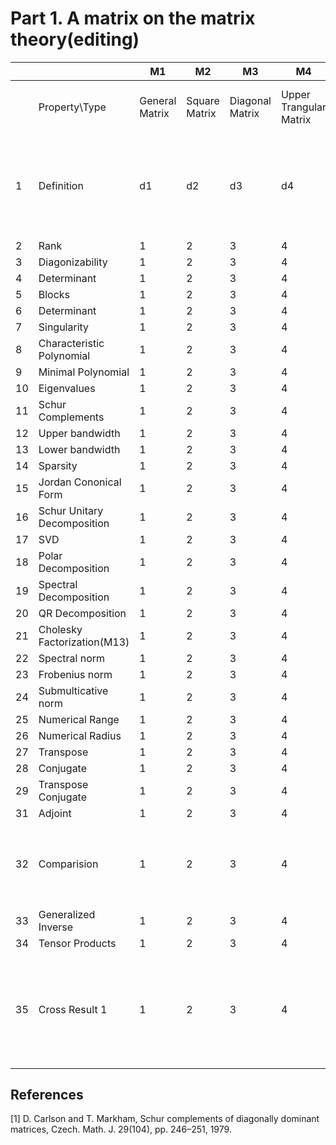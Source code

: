 <head>
     <script src="https://cdn.mathjax.org/mathjax/latest/MathJax.js?config=TeX-AMS-MML_HTMLorMML" type="text/javascript"></script>
     <script type="text/x-mathjax-config">
         MathJax.Hub.Config({
             tex2jax: {
             skipTags: ['script', 'noscript', 'style', 'textarea', 'pre'],
             inlineMath: [['$','$']]
             }
         });
     </script>
 </head>

# Part 1. A matrix on the matrix theory(editing)

| |  |M1|M2|M3|M4|M5|M6|M7|M8|M9|M10|M11|M12|M13|M14|M15|M16|M17|M18|M19|M20|M21|M22|
|---|---|---|---|---|---|---|---|---|---|---|---|---|---|---|---|---|---|---|---|---|---|---|---|       
| |Property\Type|General Matrix|Square Matrix|Diagonal Matrix|Upper Trangular Matrix|Lower Trangular Matrix|Diagonal Dominant Matrix|Strictly Diagonal Dominant Matrix|Symmetric Matrix|Hermitian Matrix|Normal Matrix|Unitary Matrix|Householder Matrix|Positive Semidefinite Matrix|Hankel Matrix|Toplitz Matrix|Permutation Matrix|Companion Matrix|[Z-Matrix](https://en.wikipedia.org/wiki/Z-matrix_(mathematics))|[M-Matrix](https://en.wikipedia.org/wiki/M-matrix)|H-Matrix|[Hilbert Matrix](https://en.wikipedia.org/wiki/Hilbert_matrix)|[Adjacency Matrix](https://en.wikipedia.org/wiki/Adjacency_matrix)|
|1|Definition|d1 | d2| d3|d4 |d5 |d6 | d7|d8|d9 | d10|d11 |d12 |d13 |d14 |d15 |d16 |d17 |A matrix with all off-diagonal entries less than zero.|A Z-matrix with eigenvalues whose real parts are nonnegative. |A is an H-Matrix if its Comparision matrix \<A\> is an M-Matrix|d21| d22|
|2|Rank|1 |2 |3 |4 |5 |6 |7 |8 |9 |10 |11 |12 |13 |14 |15 |16 |17 |18 |19| 20 |21|22|
|3|Diagonizability|1 |2 |3 |4 |5 |6 |7 |8 |9 |10 |11 |12 |13 |14 |15 |16 |17 |18 |19| 20 |21|22|
|4|Determinant|1 |2 |3 |4 |5 |6 |7 |8 |9 |10 |11 |12 |13 |14 |15 |16 |17 |18 |19| 20 |21|22|
|5|Blocks|1 |2 |3 |4 |5 |6 |7 |8 |9 |10 |11 |12 |13 |14 |15 |16 |17 |18 |19| 20 |21|22|
|6|Determinant|1 |2 |3 |4 |5 |6 |7 |8 |9 |10 |11 |12 |13 |14 |15 |16 |17 |18 |19| 20 |21|22|
|7|Singularity|1 |2 |3 |4 |5 |6 |7 |8 |9 |10 |11 |12 |13 |14 |15 |16 |17 |18 |19| 20 |21|22|
|8|Characteristic Polynomial|1 |2 |3 |4 |5 |6 |7 |8 |9 |10 |11 |12 |13 |14 |15 |16 |17 |18 |19| 20 |21|22|
|9|Minimal Polynomial|1 |2 |3 |4 |5 |6 |7 |8 |9 |10 |11 |12 |13 |14 |15 |16 |17 |18 |19| 20 |21|22|
|10|Eigenvalues|1 |2 |3 |4 |5 |6 |7 |8 |9 |10 |11 |12 |13 |14 |15 |16 |17 |18 |19| 20 |21|22|
|11|Schur Complements|1 |2 |3 |4 |5 |6 |7 |8 |9 |10 |11 |12 |13 |14 |15 |16 |17 |18 |19| 20 |21|22|
|12|Upper bandwidth|1 |2 |3 |4 |5 |6 |7 |8 |9 |10 |11 |12 |13 |14 |15 |16 |17 |18 |19| 20 |21|22|
|13|Lower bandwidth|1 |2 |3 |4 |5 |6 |7 |8 |9 |10 |11 |12 |13 |14 |15 |16 |17 |18 |19| 20 |21|22|
|14|Sparsity|1 |2 |3 |4 |5 |6 |7 |8 |9 |10 |11 |12 |13 |14 |15 |16 |17 |18 |19| 20 |21|22|
|15|Jordan Cononical Form|1 |2 |3 |4 |5 |6 |7 |8 |9 |10 |11 |12 |13 |14 |15 |16 |17 |18 |19| 20 |21|22|
|16|Schur Unitary Decomposition|1 |2 |3 |4 |5 |6 |7 |8 |9 |10 |11 |12 |13 |14 |15 |16 |17 |18 |19| 20 |21|22|
|17|SVD|1 |2 |3 |4 |5 |6 |7 |8 |9 |10 |11 |12 |13 |14 |15 |16 |17 |18 |19| 20 |21|22|
|18|Polar Decomposition|1 |2 |3 |4 |5 |6 |7 |8 |9 |10 |11 |12 |13 |14 |15 |16 |17 |18 |19| 20 |21|22|
|19|Spectral Decomposition|1 |2 |3 |4 |5 |6 |7 |8 |9 |10 |11 |12 |13 |14 |15 |16 |17 |18 |19| 20 |21|22|
|20|QR Decomposition|1 |2 |3 |4 |5 |6 |7 |8 |9 |10 |11 |12 |13 |14 |15 |16 |17 |18 |19| 20 |21|22|
|21|Cholesky Factorization(M13)|1 |2 |3 |4 |5 |6 |7 |8 |9 |10 |11 |12 |13 |14 |15 |16 |17 |18 |19| 20 |21|22|
|22|Spectral norm|1 |2 |3 |4 |5 |6 |7 |8 |9 |10 |11 |12 |13 |14 |15 |16 |17 |18 |19| 20 |21|22|
|23|Frobenius norm|1 |2 |3 |4 |5 |6 |7 |8 |9 |10 |11 |12 |13 |14 |15 |16 |17 |18 |19| 20 |21|22|
|24|Submulticative norm|1 |2 |3 |4 |5 |6 |7 |8 |9 |10 |11 |12 |13 |14 |15 |16 |17 |18 |19| 20 |21|22|
|25|Numerical Range|1 |2 |3 |4 |5 |6 |7 |8 |9 |10 |11 |12 |13 |14 |15 |16 |17 |18 |19| 20 |21|22|
|26|Numerical Radius|1 |2 |3 |4 |5 |6 |7 |8 |9 |10 |11 |12 |13 |14 |15 |16 |17 |18 |19| 20 |21|22|
|27|Transpose|1 |2 |3 |4 |5 |6 |7 |8 |9 |10 |11 |12 |13 |14 |15 |16 |17 |18 |19| 20 |21|22|
|28|Conjugate|1 |2 |3 |4 |5 |6 |7 |8 |9 |10 |11 |12 |13 |14 |15 |16 |17 |18 |19| 20 |21|22|
|29|Transpose Conjugate|1 |2 |3 |4 |5 |6 |7 |8 |9 |10 |11 |12 |13 |14 |15 |16 |17 |18 |19| 20 |21|22|
|31|Adjoint|1 |2 |3 |4 |5 |6 |7 |8 |9 |10 |11 |12 |13 |14 |15 |16 |17 |18 |19| 20 |21|22|
|32|Comparision|1 |2 |3 |4 |5 |6 |7 |8 |9 |10 |11 |12 |13 |14 |15 |16 |17 |18 |19|$Comparision=$\<A\>=<br>$(m_{i,j})=\vert a_{i,i}\vert,$ if $j=i$; <br>$(m_{i,j})=-\vert a_{i,j}\vert$, if $i\neq j$ |21|22|
|33|Generalized Inverse|1 |2 |3 |4 |5 |6 |7 |8 |9 |10 |11 |12 |13 |14 |15 |16 |17 |18 |19| 20 |21|22|
|34|Tensor Products|1 |2 |3 |4 |5 |6 |7 |8 |9 |10 |11 |12 |13 |14 |15 |16 |17 |18 |19| 20 |21|22|
|35|Cross Result 1|1 |2 |3 |4 |5 |6 |The Schur Complement of an SDD matrix is again SDD. <br><font color=blue>1979, Carlson and Markham.[1]</font>|8 |9 |10 |11 |12 |13 |14 |15 |16 |17 |18 |19| If $A$ is an H-Matrix, then \<A\> is a M-Matrix.|21|22|


## References
[1] D. Carlson and T. Markham, Schur complements of diagonally dominant matrices, Czech. Math. J. 29(104), pp. 246–251, 1979.
